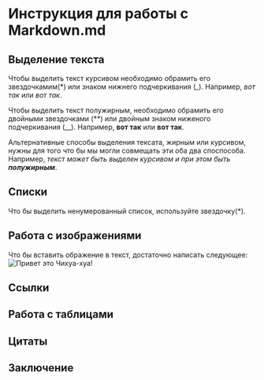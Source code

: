  # Инструкция для работы с Markdown.md

 ## Выделение текста

Чтобы выделить текст курсивом необходимо обрамить его звездочкамим(*) или знаком нижнего подчеркивания (_). Например, *вот так* или _вот так_.

Чтобы выделить текст полужирным, необходимо обрамить его двойными звездочками (**) или двойным знаком ниженого подчеркивания (__). Например, **вот так** или __вот так__.

Альтернативные способы выделения тексата, жирным или курсивом, нужны для того что бы мы могли совмещать эти оба два споспособа. Например, _текст может быть выделен курсивом и при этом быть **полужирным**_.

 ## Списки
 Что бы выделить ненумерованный список, используйте звездочку(*).
 ## Работа с изображениями

Что бы вставить ображение в текст, достаточно написать следующее:
![Привет это Чихуа-хуа!](Chi.jpg)
 ## Ссылки

 ## Работа с таблицами 

 ## Цитаты

 ## Заключение